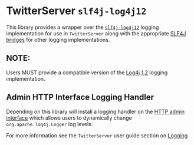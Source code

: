TwitterServer `slf4j-log4j12`
===========================

This library provides a wrapper over the [`slf4j-log4j12`](https://www.slf4j.org/manual.html#swapping) logging 
implementation for use in `TwitterServer` along with the appropriate [SLF4J bridges](https://www.slf4j.org/legacy.html)
for other logging implementations.

NOTE:
-----

Users MUST provide a compatible version of the [Log4j 1.2](http://logging.apache.org/log4j/1.2/) logging implementation.

Admin HTTP Interface Logging Handler
------------------------------------

Depending on this library will install a logging handler on the [HTTP admin interface](https://twitter.github.io/Admin.html#admin-interface)
which allows users to dynamically change `org.apache.log4j.Logger` log levels.

For more information see the `TwitterServer` user guide section on [Logging](https://twitter.github.io/Features.html#logging)
